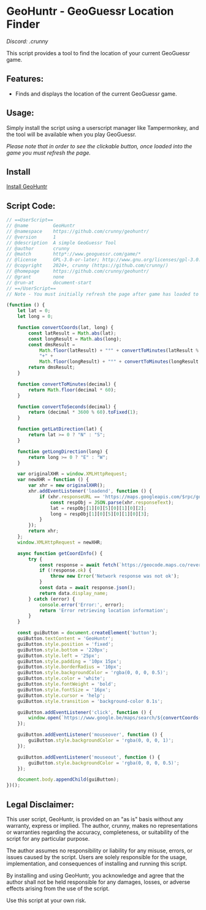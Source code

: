# GeoHuntr - GeoGuessr Location Finder

*Discord: .crunny*

This script provides a tool to find the location of your current GeoGuessr game.

## Features:

- Finds and displays the location of the current GeoGuessr game.

## Usage:

Simply install the script using a userscript manager like Tampermonkey, and the tool will be available when you play GeoGuessr.

*Please note that in order to see the clickable button, once loaded into the game you must refresh the page.*

## Install

[Install GeoHuntr](https://greasyfork.org/en/scripts/485590-geohuntr)

## Script Code:

```javascript
// ==UserScript==
// @name         GeoHuntr
// @namespace    https://github.com/crunny/geohuntr/
// @version      1
// @description  A simple GeoGuessr Tool
// @author       crunny
// @match        http*://www.geoguessr.com/game/*
// @license      GPL-3.0-or-later; http://www.gnu.org/licenses/gpl-3.0.txt
// @copyright    2024+, crunny (https://github.com/crunny/)
// @homepage     https://github.com/crunny/geohuntr/
// @grant        none
// @run-at       document-start
// ==/UserScript==
// Note - You must initially refresh the page after game has loaded to enable the gui

(function () {
    let lat = 0;
    let long = 0;

    function convertCoords(lat, long) {
        const latResult = Math.abs(lat);
        const longResult = Math.abs(long);
        const dmsResult =
            Math.floor(latResult) + "°" + convertToMinutes(latResult % 1) + "'" + convertToSeconds(latResult % 1) + '"' + getLatDirection(lat) +
            "+" +
            Math.floor(longResult) + "°" + convertToMinutes(longResult % 1) + "'" + convertToSeconds(longResult % 1) + '"' + getLongDirection(long);
        return dmsResult;
    }

    function convertToMinutes(decimal) {
        return Math.floor(decimal * 60);
    }

    function convertToSeconds(decimal) {
        return (decimal * 3600 % 60).toFixed(1);
    }

    function getLatDirection(lat) {
        return lat >= 0 ? "N" : "S";
    }

    function getLongDirection(long) {
        return long >= 0 ? "E" : "W";
    }

    var originalXHR = window.XMLHttpRequest;
    var newXHR = function () {
        var xhr = new originalXHR();
        xhr.addEventListener('loadend', function () {
            if (xhr.responseURL == 'https://maps.googleapis.com/$rpc/google.internal.maps.mapsjs.v1.MapsJsInternalService/GetMetadata') {
                const respObj = JSON.parse(xhr.responseText);
                lat = respObj[1][0][5][0][1][0][2];
                long = respObj[1][0][5][0][1][0][3];
            }
        });
        return xhr;
    };
    window.XMLHttpRequest = newXHR;

    async function getCoordInfo() {
        try {
            const response = await fetch(`https://geocode.maps.co/reverse?lat=${lat}&lon=${long}`);
            if (!response.ok) {
                throw new Error('Network response was not ok');
            }
            const data = await response.json();
            return data.display_name;
        } catch (error) {
            console.error('Error:', error);
            return 'Error retrieving location information';
        }
    }

    const guiButton = document.createElement('button');
    guiButton.textContent = 'GeoHuntr';
    guiButton.style.position = 'fixed';
    guiButton.style.bottom = '220px';
    guiButton.style.left = '25px';
    guiButton.style.padding = '10px 15px';
    guiButton.style.borderRadius = '10px';
    guiButton.style.backgroundColor = 'rgba(0, 0, 0, 0.5)';
    guiButton.style.color = 'white';
    guiButton.style.fontWeight = 'bold';
    guiButton.style.fontSize = '16px';
    guiButton.style.cursor = 'help';
    guiButton.style.transition = 'background-color 0.1s';

    guiButton.addEventListener('click', function () {
        window.open(`https://www.google.be/maps/search/${convertCoords(lat, long)}`);
    });

    guiButton.addEventListener('mouseover', function () {
        guiButton.style.backgroundColor = 'rgba(0, 0, 0, 1)';
    });

    guiButton.addEventListener('mouseout', function () {
        guiButton.style.backgroundColor = 'rgba(0, 0, 0, 0.5)';
    });

    document.body.appendChild(guiButton);
})();
```

## Legal Disclaimer:

This user script, GeoHuntr, is provided on an "as is" basis without any warranty, express or implied. The author, crunny, makes no representations or warranties regarding the accuracy, completeness, or suitability of the script for any particular purpose.

The author assumes no responsibility or liability for any misuse, errors, or issues caused by the script. Users are solely responsible for the usage, implementation, and consequences of installing and running this script. 

By installing and using GeoHuntr, you acknowledge and agree that the author shall not be held responsible for any damages, losses, or adverse effects arising from the use of the script.

Use this script at your own risk.
